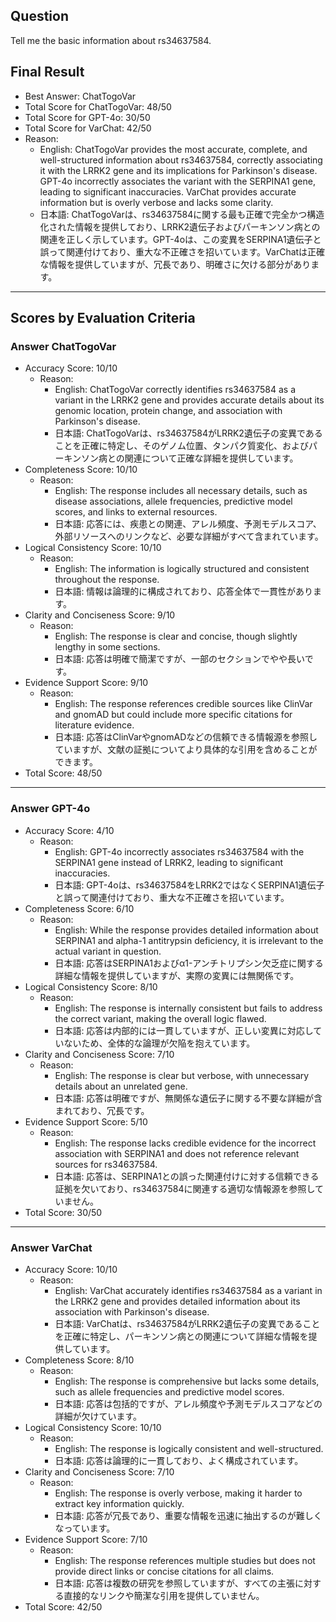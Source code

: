 ## Question

Tell me the basic information about rs34637584.

## Final Result

- Best Answer: ChatTogoVar
- Total Score for ChatTogoVar: 48/50
- Total Score for GPT-4o: 30/50
- Total Score for VarChat: 42/50
- Reason:
  - English: ChatTogoVar provides the most accurate, complete, and well-structured information about rs34637584, correctly associating it with the LRRK2 gene and its implications for Parkinson's disease. GPT-4o incorrectly associates the variant with the SERPINA1 gene, leading to significant inaccuracies. VarChat provides accurate information but is overly verbose and lacks some clarity.
  - 日本語: ChatTogoVarは、rs34637584に関する最も正確で完全かつ構造化された情報を提供しており、LRRK2遺伝子およびパーキンソン病との関連を正しく示しています。GPT-4oは、この変異をSERPINA1遺伝子と誤って関連付けており、重大な不正確さを招いています。VarChatは正確な情報を提供していますが、冗長であり、明確さに欠ける部分があります。

---

## Scores by Evaluation Criteria

### Answer ChatTogoVar
- Accuracy Score: 10/10
  - Reason: 
    - English: ChatTogoVar correctly identifies rs34637584 as a variant in the LRRK2 gene and provides accurate details about its genomic location, protein change, and association with Parkinson's disease.
    - 日本語: ChatTogoVarは、rs34637584がLRRK2遺伝子の変異であることを正確に特定し、そのゲノム位置、タンパク質変化、およびパーキンソン病との関連について正確な詳細を提供しています。
- Completeness Score: 10/10
  - Reason: 
    - English: The response includes all necessary details, such as disease associations, allele frequencies, predictive model scores, and links to external resources.
    - 日本語: 応答には、疾患との関連、アレル頻度、予測モデルスコア、外部リソースへのリンクなど、必要な詳細がすべて含まれています。
- Logical Consistency Score: 10/10
  - Reason: 
    - English: The information is logically structured and consistent throughout the response.
    - 日本語: 情報は論理的に構成されており、応答全体で一貫性があります。
- Clarity and Conciseness Score: 9/10
  - Reason: 
    - English: The response is clear and concise, though slightly lengthy in some sections.
    - 日本語: 応答は明確で簡潔ですが、一部のセクションでやや長いです。
- Evidence Support Score: 9/10
  - Reason: 
    - English: The response references credible sources like ClinVar and gnomAD but could include more specific citations for literature evidence.
    - 日本語: 応答はClinVarやgnomADなどの信頼できる情報源を参照していますが、文献の証拠についてより具体的な引用を含めることができます。
- Total Score: 48/50

---

### Answer GPT-4o
- Accuracy Score: 4/10
  - Reason: 
    - English: GPT-4o incorrectly associates rs34637584 with the SERPINA1 gene instead of LRRK2, leading to significant inaccuracies.
    - 日本語: GPT-4oは、rs34637584をLRRK2ではなくSERPINA1遺伝子と誤って関連付けており、重大な不正確さを招いています。
- Completeness Score: 6/10
  - Reason: 
    - English: While the response provides detailed information about SERPINA1 and alpha-1 antitrypsin deficiency, it is irrelevant to the actual variant in question.
    - 日本語: 応答はSERPINA1およびα1-アンチトリプシン欠乏症に関する詳細な情報を提供していますが、実際の変異には無関係です。
- Logical Consistency Score: 8/10
  - Reason: 
    - English: The response is internally consistent but fails to address the correct variant, making the overall logic flawed.
    - 日本語: 応答は内部的には一貫していますが、正しい変異に対応していないため、全体的な論理が欠陥を抱えています。
- Clarity and Conciseness Score: 7/10
  - Reason: 
    - English: The response is clear but verbose, with unnecessary details about an unrelated gene.
    - 日本語: 応答は明確ですが、無関係な遺伝子に関する不要な詳細が含まれており、冗長です。
- Evidence Support Score: 5/10
  - Reason: 
    - English: The response lacks credible evidence for the incorrect association with SERPINA1 and does not reference relevant sources for rs34637584.
    - 日本語: 応答は、SERPINA1との誤った関連付けに対する信頼できる証拠を欠いており、rs34637584に関連する適切な情報源を参照していません。
- Total Score: 30/50

---

### Answer VarChat
- Accuracy Score: 10/10
  - Reason: 
    - English: VarChat accurately identifies rs34637584 as a variant in the LRRK2 gene and provides detailed information about its association with Parkinson's disease.
    - 日本語: VarChatは、rs34637584がLRRK2遺伝子の変異であることを正確に特定し、パーキンソン病との関連について詳細な情報を提供しています。
- Completeness Score: 8/10
  - Reason: 
    - English: The response is comprehensive but lacks some details, such as allele frequencies and predictive model scores.
    - 日本語: 応答は包括的ですが、アレル頻度や予測モデルスコアなどの詳細が欠けています。
- Logical Consistency Score: 10/10
  - Reason: 
    - English: The response is logically consistent and well-structured.
    - 日本語: 応答は論理的に一貫しており、よく構成されています。
- Clarity and Conciseness Score: 7/10
  - Reason: 
    - English: The response is overly verbose, making it harder to extract key information quickly.
    - 日本語: 応答が冗長であり、重要な情報を迅速に抽出するのが難しくなっています。
- Evidence Support Score: 7/10
  - Reason: 
    - English: The response references multiple studies but does not provide direct links or concise citations for all claims.
    - 日本語: 応答は複数の研究を参照していますが、すべての主張に対する直接的なリンクや簡潔な引用を提供していません。
- Total Score: 42/50